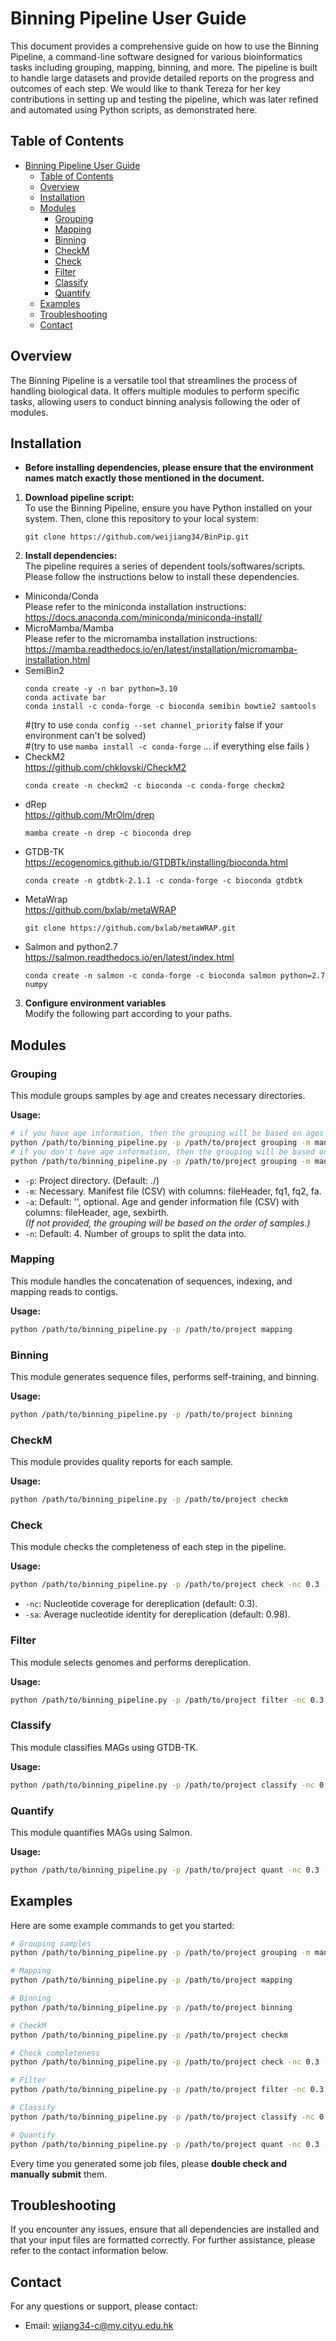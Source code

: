 # Binning Pipeline User Guide

This document provides a comprehensive guide on how to use the Binning Pipeline, a command-line software designed for various bioinformatics tasks including grouping, mapping, binning, and more. The pipeline is built to handle large datasets and provide detailed reports on the progress and outcomes of each step. We would like to thank Tereza for her key contributions in setting up and testing the pipeline, which was later refined and automated using Python scripts, as demonstrated here.

## Table of Contents

- [Binning Pipeline User Guide](#binning-pipeline-user-guide)
  - [Table of Contents](#table-of-contents)
  - [Overview](#overview)
  - [Installation](#installation)
  - [Modules](#modules)
    - [Grouping](#grouping)
    - [Mapping](#mapping)
    - [Binning](#binning)
    - [CheckM](#checkm)
    - [Check](#check)
    - [Filter](#filter)
    - [Classify](#classify)
    - [Quantify](#quantify)
  - [Examples](#examples)
  - [Troubleshooting](#troubleshooting)
  - [Contact](#contact)

## Overview

The Binning Pipeline is a versatile tool that streamlines the process of handling biological data. It offers multiple modules to perform specific tasks, allowing users to conduct binning analysis following the oder of modules. 

## Installation

- **Before installing dependencies, please ensure that the environment names match exactly those mentioned in the document.**

1. **Download pipeline script:**  
  To use the Binning Pipeline, ensure you have Python installed on your system. Then, clone this repository to your local system:
    ```
    git clone https://github.com/weijiang34/BinPip.git
    ```
2. **Install dependencies:**  
  The pipeline requires a series of dependent tools/softwares/scripts. Please follow the instructions below to install these dependencies.  
  - Miniconda/Conda  
    Please refer to the miniconda installation instructions: https://docs.anaconda.com/miniconda/miniconda-install/
  - MicroMamba/Mamba  
    Please refer to the micromamba installation instructions: https://mamba.readthedocs.io/en/latest/installation/micromamba-installation.html
  - SemiBin2
    ```
    conda create -y -n bar python=3.10
    conda activate bar
    conda install -c conda-forge -c bioconda semibin bowtie2 samtools
    ```
    #(try to use ```conda config --set channel_priority``` false if your environment can't be solved)  
    #(try to use ```mamba install -c conda-forge``` ... if everything else fails )
  - CheckM2  
    https://github.com/chklovski/CheckM2
    ```
    conda create -n checkm2 -c bioconda -c conda-forge checkm2
    ```
  - dRep  
    https://github.com/MrOlm/drep
    ```
    mamba create -n drep -c bioconda drep
    ```
  - GTDB-TK  
    https://ecogenomics.github.io/GTDBTk/installing/bioconda.html
    ```
    conda create -n gtdbtk-2.1.1 -c conda-forge -c bioconda gtdbtk
    ```
  - MetaWrap  
    https://github.com/bxlab/metaWRAP
    ```
    git clone https://github.com/bxlab/metaWRAP.git
    ```
  - Salmon and python2.7   
    https://salmon.readthedocs.io/en/latest/index.html
    ```
    conda create -n salmon -c conda-forge -c bioconda salmon python=2.7 numpy
    ```
3. **Configure environment variables**  
  Modify the following part according to your paths.


## Modules

### Grouping

This module groups samples by age and creates necessary directories.

**Usage:**

```bash
# if you have age information, then the grouping will be based on ages of samples:
python /path/to/binning_pipeline.py -p /path/to/project grouping -m manifest.csv -a age_gender.csv -n 4
# if you don't have age information, then the grouping will be based on the order of samples:
python /path/to/binning_pipeline.py -p /path/to/project grouping -m manifest.csv -n 4
```

- `-p`: Project directory. (Default: ./)
- `-m`: Necessary. Manifest file (CSV) with columns: fileHeader, fq1, fq2, fa.
- `-a`: Default: '', optional. Age and gender information file (CSV) with columns: fileHeader, age, sexbirth.  
  *(If not provided, the grouping will be based on the order of samples.)*
- `-n`: Default: 4. Number of groups to split the data into.

### Mapping

This module handles the concatenation of sequences, indexing, and mapping reads to contigs.

**Usage:**

```bash
python /path/to/binning_pipeline.py -p /path/to/project mapping
```

### Binning

This module generates sequence files, performs self-training, and binning.

**Usage:**

```bash
python /path/to/binning_pipeline.py -p /path/to/project binning
```

### CheckM

This module provides quality reports for each sample.

**Usage:**

```bash
python /path/to/binning_pipeline.py -p /path/to/project checkm
```

### Check

This module checks the completeness of each step in the pipeline.

**Usage:**

```bash
python /path/to/binning_pipeline.py -p /path/to/project check -nc 0.3 -sa 0.98
```

- `-nc`: Nucleotide coverage for dereplication (default: 0.3).
- `-sa`: Average nucleotide identity for dereplication (default: 0.98).

### Filter

This module selects genomes and performs dereplication.

**Usage:**

```bash
python /path/to/binning_pipeline.py -p /path/to/project filter -nc 0.3 -sa 0.98
```

### Classify

This module classifies MAGs using GTDB-TK.

**Usage:**

```bash
python /path/to/binning_pipeline.py -p /path/to/project classify -nc 0.3 -sa 0.98
```

### Quantify

This module quantifies MAGs using Salmon.

**Usage:**

```bash
python /path/to/binning_pipeline.py -p /path/to/project quant -nc 0.3 -sa 0.98
```

## Examples

Here are some example commands to get you started:

```bash
# Grouping samples
python /path/to/binning_pipeline.py -p /path/to/project grouping -m manifest.csv -a age_gender.csv -n 4

# Mapping
python /path/to/binning_pipeline.py -p /path/to/project mapping

# Binning
python /path/to/binning_pipeline.py -p /path/to/project binning

# CheckM
python /path/to/binning_pipeline.py -p /path/to/project checkm

# Check completeness
python /path/to/binning_pipeline.py -p /path/to/project check -nc 0.3 -sa 0.98

# Filter
python /path/to/binning_pipeline.py -p /path/to/project filter -nc 0.3 -sa 0.98

# Classify
python /path/to/binning_pipeline.py -p /path/to/project classify -nc 0.3 -sa 0.98

# Quantify
python /path/to/binning_pipeline.py -p /path/to/project quant -nc 0.3 -sa 0.98
```
Every time you generated some job files, please **double check and manually submit** them. 

## Troubleshooting

If you encounter any issues, ensure that all dependencies are installed and that your input files are formatted correctly. For further assistance, please refer to the contact information below.

## Contact

For any questions or support, please contact:

- Email: wjiang34-c@my.cityu.edu.hk

